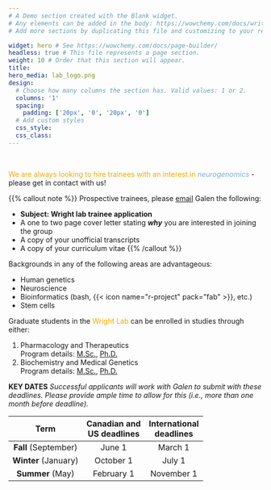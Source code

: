 ```yaml
---
# A Demo section created with the Blank widget.
# Any elements can be added in the body: https://wowchemy.com/docs/writing-markdown-latex/
# Add more sections by duplicating this file and customizing to your requirements.

widget: hero # See https://wowchemy.com/docs/page-builder/
headless: true # This file represents a page section.
weight: 10 # Order that this section will appear.
title:
hero_media: lab_logo.png
design:
  # Choose how many columns the section has. Valid values: 1 or 2.
  columns: '1'
  spacing:
    padding: ['20px', '0', '20px', '0']
  # Add custom styles
  css_style:
  css_class:
---
```


<br>

<span style="color:#F2A900">We are always looking to hire trainees with an interest in</span> <span style="color:#7BAFD4">*neurogenomics* </span>- please get in contact with us!

{{% callout note %}}
Prospective trainees, please [email](mailto:galen.wright@umanitoba.ca?subject=Wright%20Lab%20Trainee%20Application) Galen the following:
- **Subject: Wright lab trainee application**
- A one to two page cover letter stating ***why*** you are interested in joining the group 
- A copy of your unofficial transcripts
- A copy of your curriculum vitae 
{{% /callout %}}

Backgrounds in any of the following areas are advantageous:
 - Human genetics
 - Neuroscience
 - Bioinformatics (bash, {{< icon name="r-project" pack="fab" >}}, etc.)
 - Stem cells  

Graduate students in the <span style="color:#F2A900">Wright Lab</span> can be enrolled in studies through either:
1. Pharmacology and Therapeutics<br>Program details: [M.Sc.](https://umanitoba.ca/explore/pharmacology-and-therapeutics-msc), [Ph.D.](https://umanitoba.ca/explore/pharmacology-and-therapeutics-phd)
2. Biochemistry and Medical Genetics<br>Program details: [M.Sc.](https://umanitoba.ca/explore/programs-of-study/biochemistry-and-medical-genetics-msc), [Ph.D.](https://umanitoba.ca/explore/programs-of-study/biochemistry-and-medical-genetics-phd)

**KEY DATES**
*Successful applicants will work with Galen to submit with these deadlines. Please provide ample time to allow for this (i.e., more than one month before deadline).*

| **Term** 	| **Canadian and<br>US deadlines** 	| **International<br>deadlines** 	|
|:---:	|:---:	|:---:	|
| **Fall** (September) 	| June 1 	| March 1 	|
| **Winter** (January) 	| October 1 	| July 1 	|
| **Summer** (May) 	| February 1 	| November 1 	|